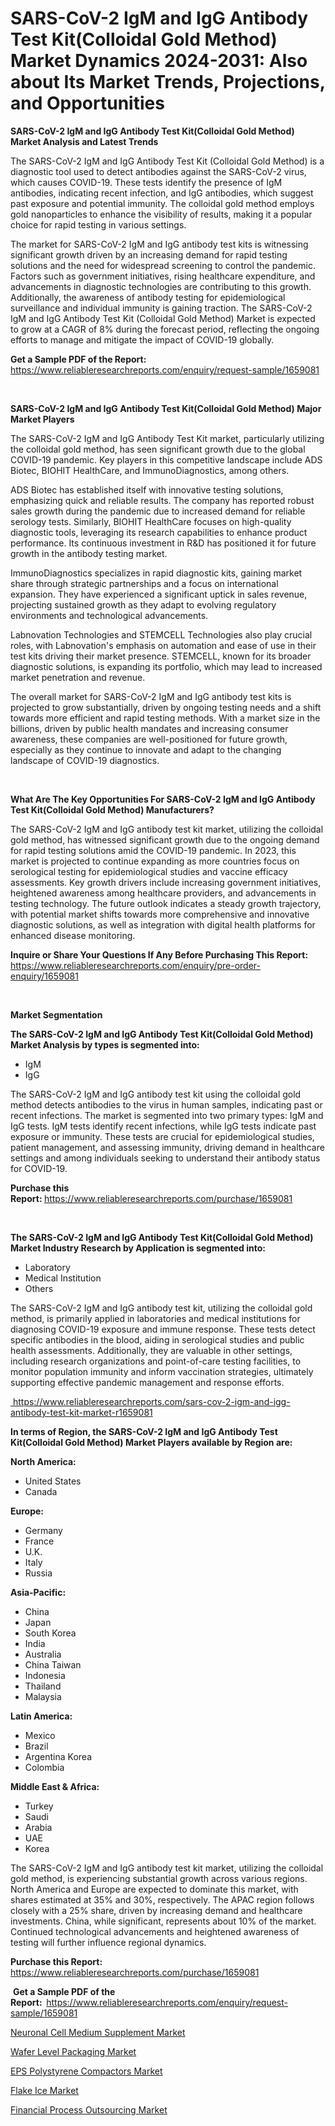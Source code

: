 <p><h1>SARS-CoV-2 IgM and IgG Antibody Test Kit(Colloidal Gold Method) Market Dynamics 2024-2031: Also about Its Market Trends, Projections, and Opportunities</h1></p><p><strong>SARS-CoV-2 IgM and IgG Antibody Test Kit(Colloidal Gold Method) Market Analysis and Latest Trends</strong></p>
<p><p>The SARS-CoV-2 IgM and IgG Antibody Test Kit (Colloidal Gold Method) is a diagnostic tool used to detect antibodies against the SARS-CoV-2 virus, which causes COVID-19. These tests identify the presence of IgM antibodies, indicating recent infection, and IgG antibodies, which suggest past exposure and potential immunity. The colloidal gold method employs gold nanoparticles to enhance the visibility of results, making it a popular choice for rapid testing in various settings.</p><p>The market for SARS-CoV-2 IgM and IgG antibody test kits is witnessing significant growth driven by an increasing demand for rapid testing solutions and the need for widespread screening to control the pandemic. Factors such as government initiatives, rising healthcare expenditure, and advancements in diagnostic technologies are contributing to this growth. Additionally, the awareness of antibody testing for epidemiological surveillance and individual immunity is gaining traction. The SARS-CoV-2 IgM and IgG Antibody Test Kit (Colloidal Gold Method) Market is expected to grow at a CAGR of 8% during the forecast period, reflecting the ongoing efforts to manage and mitigate the impact of COVID-19 globally.</p></p>
<p><strong>Get a Sample PDF of the Report:&nbsp;</strong> <a href="https://www.reliableresearchreports.com/enquiry/request-sample/1659081?utm_campaign=3&utm_medium=2&utm_source=Github&utm_content=ia&utm_term=03102024&utm_id=sars-cov-2-igm-and-igg-antibody-test-kitcolloidal-gold-method">https://www.reliableresearchreports.com/enquiry/request-sample/1659081</a></p>
<p>&nbsp;</p>
<p><strong>SARS-CoV-2 IgM and IgG Antibody Test Kit(Colloidal Gold Method) Major Market Players</strong></p>
<p><p>The SARS-CoV-2 IgM and IgG Antibody Test Kit market, particularly utilizing the colloidal gold method, has seen significant growth due to the global COVID-19 pandemic. Key players in this competitive landscape include ADS Biotec, BIOHIT HealthCare, and ImmunoDiagnostics, among others.</p><p>ADS Biotec has established itself with innovative testing solutions, emphasizing quick and reliable results. The company has reported robust sales growth during the pandemic due to increased demand for reliable serology tests. Similarly, BIOHIT HealthCare focuses on high-quality diagnostic tools, leveraging its research capabilities to enhance product performance. Its continuous investment in R&D has positioned it for future growth in the antibody testing market.</p><p>ImmunoDiagnostics specializes in rapid diagnostic kits, gaining market share through strategic partnerships and a focus on international expansion. They have experienced a significant uptick in sales revenue, projecting sustained growth as they adapt to evolving regulatory environments and technological advancements.</p><p>Labnovation Technologies and STEMCELL Technologies also play crucial roles, with Labnovation's emphasis on automation and ease of use in their test kits driving their market presence. STEMCELL, known for its broader diagnostic solutions, is expanding its portfolio, which may lead to increased market penetration and revenue.</p><p>The overall market for SARS-CoV-2 IgM and IgG antibody test kits is projected to grow substantially, driven by ongoing testing needs and a shift towards more efficient and rapid testing methods. With a market size in the billions, driven by public health mandates and increasing consumer awareness, these companies are well-positioned for future growth, especially as they continue to innovate and adapt to the changing landscape of COVID-19 diagnostics.</p></p>
<p>&nbsp;</p>
<p><strong>What Are The Key Opportunities For SARS-CoV-2 IgM and IgG Antibody Test Kit(Colloidal Gold Method) Manufacturers?</strong></p>
<p><p>The SARS-CoV-2 IgM and IgG antibody test kit market, utilizing the colloidal gold method, has witnessed significant growth due to the ongoing demand for rapid testing solutions amid the COVID-19 pandemic. In 2023, this market is projected to continue expanding as more countries focus on serological testing for epidemiological studies and vaccine efficacy assessments. Key growth drivers include increasing government initiatives, heightened awareness among healthcare providers, and advancements in testing technology. The future outlook indicates a steady growth trajectory, with potential market shifts towards more comprehensive and innovative diagnostic solutions, as well as integration with digital health platforms for enhanced disease monitoring.</p></p>
<p><strong>Inquire or Share Your Questions If Any Before Purchasing This Report:</strong> <a href="https://www.reliableresearchreports.com/enquiry/pre-order-enquiry/1659081?utm_campaign=3&utm_medium=2&utm_source=Github&utm_content=ia&utm_term=03102024&utm_id=sars-cov-2-igm-and-igg-antibody-test-kitcolloidal-gold-method">https://www.reliableresearchreports.com/enquiry/pre-order-enquiry/1659081</a></p>
<p>&nbsp;</p>
<p><strong>Market Segmentation</strong></p>
<p><strong>The SARS-CoV-2 IgM and IgG Antibody Test Kit(Colloidal Gold Method) Market Analysis by types is segmented into:</strong></p>
<p><ul><li>IgM</li><li>IgG</li></ul></p>
<p><p>The SARS-CoV-2 IgM and IgG antibody test kit using the colloidal gold method detects antibodies to the virus in human samples, indicating past or recent infections. The market is segmented into two primary types: IgM and IgG tests. IgM tests identify recent infections, while IgG tests indicate past exposure or immunity. These tests are crucial for epidemiological studies, patient management, and assessing immunity, driving demand in healthcare settings and among individuals seeking to understand their antibody status for COVID-19.</p></p>
<p><strong>Purchase this Report:&nbsp;</strong><a href="https://www.reliableresearchreports.com/purchase/1659081?utm_campaign=3&utm_medium=2&utm_source=Github&utm_content=ia&utm_term=03102024&utm_id=sars-cov-2-igm-and-igg-antibody-test-kitcolloidal-gold-method">https://www.reliableresearchreports.com/purchase/1659081</a></p>
<p>&nbsp;</p>
<p><strong>The SARS-CoV-2 IgM and IgG Antibody Test Kit(Colloidal Gold Method) Market Industry Research by Application is segmented into:</strong></p>
<p><ul><li>Laboratory</li><li>Medical Institution</li><li>Others</li></ul></p>
<p><p>The SARS-CoV-2 IgM and IgG antibody test kit, utilizing the colloidal gold method, is primarily applied in laboratories and medical institutions for diagnosing COVID-19 exposure and immune response. These tests detect specific antibodies in the blood, aiding in serological studies and public health assessments. Additionally, they are valuable in other settings, including research organizations and point-of-care testing facilities, to monitor population immunity and inform vaccination strategies, ultimately supporting effective pandemic management and response efforts.</p></p>
<p><a href="https://www.reliableresearchreports.com/sars-cov-2-igm-and-igg-antibody-test-kit-market-r1659081?utm_campaign=3&utm_medium=2&utm_source=Github&utm_content=ia&utm_term=03102024&utm_id=sars-cov-2-igm-and-igg-antibody-test-kitcolloidal-gold-method">&nbsp;https://www.reliableresearchreports.com/sars-cov-2-igm-and-igg-antibody-test-kit-market-r1659081</a></p>
<p><strong>In terms of Region, the SARS-CoV-2 IgM and IgG Antibody Test Kit(Colloidal Gold Method) Market Players available by Region are:</strong></p>
<p>
    <p> <strong> North America: </strong>
        <ul>
            <li>United States</li>
            <li>Canada</li>
        </ul>
        </p> 
    <p> <strong> Europe: </strong>
        <ul>
            <li>Germany</li>
            <li>France</li>
            <li>U.K.</li>
            <li>Italy</li>
            <li>Russia</li>
        </ul>
        </p> 
    <p> <strong> Asia-Pacific: </strong>
        <ul>
            <li>China</li>
            <li>Japan</li>
            <li>South Korea</li>
            <li>India</li>
            <li>Australia</li>
            <li>China Taiwan</li>
            <li>Indonesia</li>
            <li>Thailand</li>
            <li>Malaysia</li>
        </ul>
        </p> 
    <p> <strong> Latin America: </strong>
        <ul>
            <li>Mexico</li>
            <li>Brazil</li>
            <li>Argentina Korea</li>
            <li>Colombia</li>
        </ul>
        </p> 
    <p> <strong> Middle East & Africa: </strong>
        <ul>
            <li>Turkey</li>
            <li>Saudi</li>
            <li>Arabia</li>
            <li>UAE</li>
            <li>Korea</li>
        </ul>
    </p>
    </p>
<p><p>The SARS-CoV-2 IgM and IgG antibody test kit market, utilizing the colloidal gold method, is experiencing substantial growth across various regions. North America and Europe are expected to dominate this market, with shares estimated at 35% and 30%, respectively. The APAC region follows closely with a 25% share, driven by increasing demand and healthcare investments. China, while significant, represents about 10% of the market. Continued technological advancements and heightened awareness of testing will further influence regional dynamics.</p></p>
<p><strong>Purchase this Report: </strong><a href="https://www.reliableresearchreports.com/purchase/1659081?utm_campaign=3&utm_medium=2&utm_source=Github&utm_content=ia&utm_term=03102024&utm_id=sars-cov-2-igm-and-igg-antibody-test-kitcolloidal-gold-method">https://www.reliableresearchreports.com/purchase/1659081</a></p>
<p>&nbsp;<strong>Get a Sample PDF of the Report:&nbsp;&nbsp;</strong><a href="https://www.reliableresearchreports.com/enquiry/request-sample/1659081?utm_campaign=3&utm_medium=2&utm_source=Github&utm_content=ia&utm_term=03102024&utm_id=sars-cov-2-igm-and-igg-antibody-test-kitcolloidal-gold-method">https://www.reliableresearchreports.com/enquiry/request-sample/1659081</a></p>
<p><strong></strong></p>
<p><p><a href="https://github.com/WayneGriffin411/Market-Research-Report-List-1/blob/main/neuronal-cell-medium-supplement-market.md?utm_campaign=3&utm_medium=2&utm_source=Github&utm_content=ia&utm_term=03102024&utm_id=sars-cov-2-igm-and-igg-antibody-test-kitcolloidal-gold-method">Neuronal Cell Medium Supplement Market</a></p><p><a href="https://www.linkedin.com/pulse/wafer-level-packaging-market-size-share-analysis-growth-trends-rdqnf?utm_campaign=3&utm_medium=2&utm_source=Github&utm_content=ia&utm_term=03102024&utm_id=sars-cov-2-igm-and-igg-antibody-test-kitcolloidal-gold-method">Wafer Level Packaging Market</a></p><p><a href="https://github.com/lambertr3e8v/Market-Research-Report-List-1/blob/main/eps-polystyrene-compactors-market.md?utm_campaign=3&utm_medium=2&utm_source=Github&utm_content=ia&utm_term=03102024&utm_id=sars-cov-2-igm-and-igg-antibody-test-kitcolloidal-gold-method">EPS Polystyrene Compactors Market</a></p><p><a href="https://issuu.com/reportprime-2/docs/flake-ice-market-size-2030.pptx_d15d2642198be3?utm_campaign=3&utm_medium=2&utm_source=Github&utm_content=ia&utm_term=03102024&utm_id=sars-cov-2-igm-and-igg-antibody-test-kitcolloidal-gold-method">Flake Ice Market</a></p><p><a href="https://issuu.com/reportprime-2/docs/financial-process-outsourcing-marke_f3d5be758830a3?utm_campaign=3&utm_medium=2&utm_source=Github&utm_content=ia&utm_term=03102024&utm_id=sars-cov-2-igm-and-igg-antibody-test-kitcolloidal-gold-method">Financial Process Outsourcing Market</a></p></p>